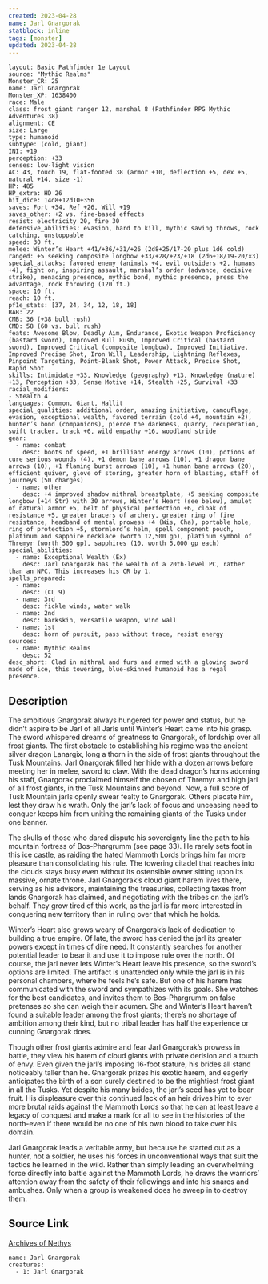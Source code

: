 ```yaml
---
created: 2023-04-28
name: Jarl Gnargorak
statblock: inline
tags: [monster]
updated: 2023-04-28
---
```

```statblock
layout: Basic Pathfinder 1e Layout
source: "Mythic Realms"
Monster_CR: 25
name: Jarl Gnargorak
Monster_XP: 1638400
race: Male
class: frost giant ranger 12, marshal 8 (Pathfinder RPG Mythic Adventures 38)
alignment: CE
size: Large
type: humanoid
subtype: (cold, giant)
INI: +19
perception: +33
senses: low-light vision
AC: 43, touch 19, flat-footed 38 (armor +10, deflection +5, dex +5, natural +14, size -1)
HP: 485
HP_extra: HD 26
hit_dice: 14d8+12d10+356
saves: Fort +34, Ref +26, Will +19
saves_other: +2 vs. fire-based effects
resist: electricity 20, fire 30
defensive_abilities: evasion, hard to kill, mythic saving throws, rock catching, unstoppable
speed: 30 ft.
melee: Winter’s Heart +41/+36/+31/+26 (2d8+25/17-20 plus 1d6 cold)
ranged: +5 seeking composite longbow +33/+28/+23/+18 (2d6+18/19-20/×3)
special_attacks: favored enemy (animals +4, evil outsiders +2, humans +4), fight on, inspiring assault, marshal’s order (advance, decisive strike), menacing presence, mythic bond, mythic presence, press the advantage, rock throwing (120 ft.)
space: 10 ft.
reach: 10 ft.
pf1e_stats: [37, 24, 34, 12, 18, 18]
BAB: 22
CMB: 36 (+38 bull rush)
CMD: 58 (60 vs. bull rush)
feats: Awesome Blow, Deadly Aim, Endurance, Exotic Weapon Proficiency (bastard sword), Improved Bull Rush, Improved Critical (bastard sword), Improved Critical (composite longbow), Improved Initiative, Improved Precise Shot, Iron Will, Leadership, Lightning Reflexes, Pinpoint Targeting, Point-Blank Shot, Power Attack, Precise Shot, Rapid Shot
skills: Intimidate +33, Knowledge (geography) +13, Knowledge (nature) +13, Perception +33, Sense Motive +14, Stealth +25, Survival +33
racial_modifiers:
- Stealth 4
languages: Common, Giant, Hallit
special_qualities: additional order, amazing initiative, camouflage, evasion, exceptional wealth, favored terrain (cold +4, mountain +2), hunter’s bond (companions), pierce the darkness, quarry, recuperation, swift tracker, track +6, wild empathy +16, woodland stride
gear:
  - name: combat
    desc: boots of speed, +1 brilliant energy arrows (10), potions of cure serious wounds (4), +1 demon bane arrows (10), +1 dragon bane arrows (10), +1 flaming burst arrows (10), +1 human bane arrows (20), efficient quiver, glove of storing, greater horn of blasting, staff of journeys (50 charges)
  - name: other
    desc: +4 improved shadow mithral breastplate, +5 seeking composite longbow (+14 Str) with 30 arrows, Winter’s Heart (see below), amulet of natural armor +5, belt of physical perfection +6, cloak of resistance +5, greater bracers of archery, greater ring of fire resistance, headband of mental prowess +4 (Wis, Cha), portable hole, ring of protection +5, stormlord’s helm, spell component pouch, platinum and sapphire necklace (worth 12,500 gp), platinum symbol of Thremyr (worth 500 gp), sapphires (10, worth 5,000 gp each)
special_abilities:
  - name: Exceptional Wealth (Ex)
    desc: Jarl Gnargorak has the wealth of a 20th-level PC, rather than an NPC. This increases his CR by 1.
spells_prepared:
  - name:
    desc: (CL 9)
  - name: 3rd
    desc: fickle winds, water walk
  - name: 2nd
    desc: barkskin, versatile weapon, wind wall
  - name: 1st
    desc: horn of pursuit, pass without trace, resist energy
sources:
  - name: Mythic Realms
    desc: 52
desc_short: Clad in mithral and furs and armed with a glowing sword made of ice, this towering, blue-skinned humanoid has a regal presence.
```
## Description
The ambitious Gnargorak always hungered for power and status, but he didn’t aspire to be Jarl of all Jarls until Winter’s Heart came into his grasp. The sword whispered dreams of greatness to Gnargorak, of lordship over all frost giants. The first obstacle to establishing his regime was the ancient silver dragon Lanargix, long a thorn in the side of frost giants throughout the Tusk Mountains. Jarl Gnargorak filled her hide with a dozen arrows before meeting her in melee, sword to claw. With the dead dragon’s horns adorning his staff, Gnargorak proclaimed himself the chosen of Thremyr and high jarl of all frost giants, in the Tusk Mountains and beyond. Now, a full score of Tusk Mountain jarls openly swear fealty to Gnargorak. Others placate him, lest they draw his wrath. Only the jarl’s lack of focus and unceasing need to conquer keeps him from uniting the remaining giants of the Tusks under one banner.

The skulls of those who dared dispute his sovereignty line the path to his mountain fortress of Bos-Phargrumm (see page 33). He rarely sets foot in this ice castle, as raiding the hated Mammoth Lords brings him far more pleasure than consolidating his rule. The towering citadel that reaches into the clouds stays busy even without its ostensible owner sitting upon its massive, ornate throne. Jarl Gnargorak’s cloud giant harem lives there, serving as his advisors, maintaining the treasuries, collecting taxes from lands Gnargorak has claimed, and negotiating with the tribes on the jarl’s behalf. They grow tired of this work, as the jarl is far more interested in conquering new territory than in ruling over that which he holds.

Winter’s Heart also grows weary of Gnargorak’s lack of dedication to building a true empire. Of late, the sword has denied the jarl its greater powers except in times of dire need. It constantly searches for another potential leader to bear it and use it to impose rule over the north. Of course, the jarl never lets Winter’s Heart leave his presence, so the sword’s options are limited. The artifact is unattended only while the jarl is in his personal chambers, where he feels he’s safe. But one of his harem has communicated with the sword and sympathizes with its goals. She watches for the best candidates, and invites them to Bos-Phargrumm on false pretenses so she can weigh their acumen. She and Winter’s Heart haven’t found a suitable leader among the frost giants; there’s no shortage of ambition among their kind, but no tribal leader has half the experience or cunning Gnargorak does.

Though other frost giants admire and fear Jarl Gnargorak’s prowess in battle, they view his harem of cloud giants with private derision and a touch of envy. Even given the jarl’s imposing 16-foot stature, his brides all stand noticeably taller than he. Gnargorak prizes his exotic harem, and eagerly anticipates the birth of a son surely destined to be the mightiest frost giant in all the Tusks. Yet despite his many brides, the jarl’s seed has yet to bear fruit. His displeasure over this continued lack of an heir drives him to ever more brutal raids against the Mammoth Lords so that he can at least leave a legacy of conquest and make a mark for all to see in the histories of the north-even if there would be no one of his own blood to take over his domain.

Jarl Gnargorak leads a veritable army, but because he started out as a hunter, not a soldier, he uses his forces in unconventional ways that suit the tactics he learned in the wild. Rather than simply leading an overwhelming force directly into battle against the Mammoth Lords, he draws the warriors’ attention away from the safety of their followings and into his snares and ambushes. Only when a group is weakened does he sweep in to destroy them.
## Source Link
[Archives of Nethys](https://aonprd.com/MythicMonsterDisplay.aspx?ItemName=Jarl%20Gnargorak)
```encounter-table
name: Jarl Gnargorak
creatures:
  - 1: Jarl Gnargorak
```
